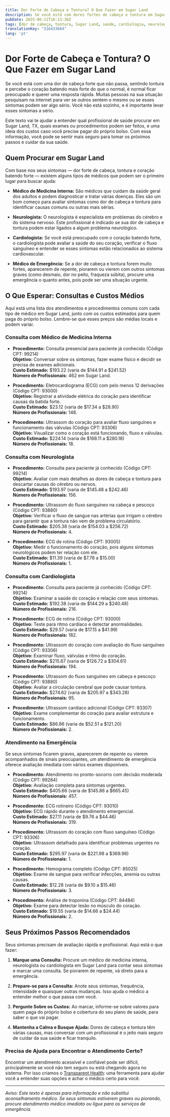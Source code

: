 ```yaml
---
title: Dor Forte de Cabeça e Tontura? O Que Fazer em Sugar Land
description: Se você está com dores fortes de cabeça e tontura em Sugar Land, saiba quem procurar, quais exames pode precisar e os custos médios na sua região.
pubDate: 2025-06-11T16:13:30Z
tags: [dor de cabeça, tontura, Sugar Land, saúde, cardiologia, neurologia, medicina interna, emergência]
translationKey: "316433684"
lang: 'pt'
---
```


# Dor Forte de Cabeça e Tontura? O Que Fazer em Sugar Land

Se você está com uma dor de cabeça forte que não passa, sentindo tontura e percebe o coração batendo mais forte do que o normal, é normal ficar preocupado e querer uma resposta rápida. Muitas pessoas na sua situação pesquisam na internet para ver se outros sentem o mesmo ou se esses sintomas podem ser algo sério. Você não está sozinho, e é importante levar esses sintomas a sério.

Este texto vai te ajudar a entender qual profissional de saúde procurar em Sugar Land, TX, quais exames ou procedimentos podem ser feitos, e uma ideia dos custos caso você precise pagar do próprio bolso. Com essa informação, você pode se sentir mais seguro para tomar os próximos passos e cuidar da sua saúde.

## Quem Procurar em Sugar Land

Com base nos seus sintomas — dor forte de cabeça, tontura e coração batendo forte — existem alguns tipos de médicos que podem ser o primeiro lugar para buscar ajuda:

- **Médico de Medicina Interna:** São médicos que cuidam da saúde geral dos adultos e podem diagnosticar e tratar várias doenças. Eles são um bom começo para avaliar sintomas como dor de cabeça e tontura para identificar causas comuns ou outras mais sérias.
  
- **Neurologista:** O neurologista é especialista em problemas do cérebro e do sistema nervoso. Este profissional é indicado se sua dor de cabeça e tontura podem estar ligados a algum problema neurológico.

- **Cardiologista:** Se você está preocupado com o coração batendo forte, o cardiologista pode avaliar a saúde do seu coração, verificar o fluxo sanguíneo e entender se esses sintomas estão relacionados ao sistema cardiovascular.

- **Médico de Emergência:** Se a dor de cabeça e tontura forem muito fortes, aparecerem de repente, piorarem ou vierem com outros sintomas graves (como desmaio, dor no peito, fraqueza súbita), procure uma emergência o quanto antes, pois pode ser uma situação urgente.

## O Que Esperar: Consultas e Custos Médios

Aqui está uma lista dos atendimentos e procedimentos comuns com cada tipo de médico em Sugar Land, junto com os custos estimados para quem paga do próprio bolso. Lembre-se que esses preços são médias locais e podem variar.

### Consulta com Médico de Medicina Interna

- **Procedimento:** Consulta presencial para paciente já conhecido (Código CPT: 99214)  
  **Objetivo:** Conversar sobre os sintomas, fazer exame físico e decidir se precisa de exames adicionais.  
  **Custo Estimado:** $193.22 (varia de $144.91 a $241.52)  
  **Número de Profissionais:** 462 em Sugar Land.

- **Procedimento:** Eletrocardiograma (ECG) com pelo menos 12 derivações (Código CPT: 93000)  
  **Objetivo:** Registrar a atividade elétrica do coração para identificar causas da batida forte.  
  **Custo Estimado:** $23.12 (varia de $17.34 a $28.90)  
  **Número de Profissionais:** 148.

- **Procedimento:** Ultrassom do coração para avaliar fluxo sanguíneo e funcionamento das válvulas (Código CPT: 93306)  
  **Objetivo:** Visualizar como o coração está funcionando, fluxo e válvulas.  
  **Custo Estimado:** $224.14 (varia de $168.11 a $280.18)  
  **Número de Profissionais:** 18.

### Consulta com Neurologista

- **Procedimento:** Consulta para paciente já conhecido (Código CPT: 99214)  
  **Objetivo:** Avaliar com mais detalhes as dores de cabeça e tontura para descartar causas do cérebro ou nervos.  
  **Custo Estimado:** $193.97 (varia de $145.48 a $242.46)  
  **Número de Profissionais:** 156.

- **Procedimento:** Ultrassom do fluxo sanguíneo na cabeça e pescoço (Código CPT: 93880)  
  **Objetivo:** Verificar o fluxo de sangue nas artérias que irrigam o cérebro para garantir que a tontura não vem de problema circulatório.  
  **Custo Estimado:** $205.38 (varia de $154.03 a $256.72)  
  **Número de Profissionais:** 4.

- **Procedimento:** ECG de rotina (Código CPT: 93005)  
  **Objetivo:** Medir o funcionamento do coração, pois alguns sintomas neurológicos podem ter relação com ele.  
  **Custo Estimado:** $11.39 (varia de $7.78 a $15.00)  
  **Número de Profissionais:** 1.

### Consulta com Cardiologista

- **Procedimento:** Consulta para paciente já conhecido (Código CPT: 99214)  
  **Objetivo:** Examinar a saúde do coração e relação com seus sintomas.  
  **Custo Estimado:** $192.38 (varia de $144.29 a $240.48)  
  **Número de Profissionais:** 216.

- **Procedimento:** ECG de rotina (Código CPT: 93000)  
  **Objetivo:** Teste para ritmo cardíaco e detectar anormalidades.  
  **Custo Estimado:** $29.57 (varia de $17.15 a $41.99)  
  **Número de Profissionais:** 182.

- **Procedimento:** Ultrassom do coração com avaliação do fluxo sanguíneo (Código CPT: 93306)  
  **Objetivo:** Examinar fluxo, válvulas e ritmo do coração.  
  **Custo Estimado:** $215.67 (varia de $126.72 a $304.61)  
  **Número de Profissionais:** 194.

- **Procedimento:** Ultrassom do fluxo sanguíneo em cabeça e pescoço (Código CPT: 93880)  
  **Objetivo:** Avaliar a circulação cerebral que pode causar tontura.  
  **Custo Estimado:** $274.62 (varia de $205.97 a $343.28)  
  **Número de Profissionais:** 95.

- **Procedimento:** Ultrassom cardíaco adicional (Código CPT: 93307)  
  **Objetivo:** Exame complementar do coração para avaliar estrutura e funcionamento.  
  **Custo Estimado:** $86.86 (varia de $52.51 a $121.20)  
  **Número de Profissionais:** 2.

### Atendimento na Emergência

Se seus sintomas ficarem graves, aparecerem de repente ou vierem acompanhados de sinais preocupantes, um atendimento de emergência oferece avaliação imediata com vários exames disponíveis.

- **Procedimento:** Atendimento no pronto-socorro com decisão moderada (Código CPT: 99284)  
  **Objetivo:** Avaliação completa para sintomas urgentes.  
  **Custo Estimado:** $405.66 (varia de $145.86 a $665.45)  
  **Número de Profissionais:** 457.

- **Procedimento:** ECG rotineiro (Código CPT: 93010)  
  **Objetivo:** ECG rápido durante o atendimento emergencial.  
  **Custo Estimado:** $27.11 (varia de $9.76 a $44.46)  
  **Número de Profissionais:** 319.

- **Procedimento:** Ultrassom do coração com fluxo sanguíneo (Código CPT: 93306)  
  **Objetivo:** Ultrassom detalhado para identificar problemas urgentes no coração.  
  **Custo Estimado:** $295.97 (varia de $221.98 a $369.96)  
  **Número de Profissionais:** 1.

- **Procedimento:** Hemograma completo (Código CPT: 85025)  
  **Objetivo:** Exame de sangue para verificar infecções, anemia ou outras causas.  
  **Custo Estimado:** $12.28 (varia de $9.10 a $15.46)  
  **Número de Profissionais:** 3.

- **Procedimento:** Análise de troponina (Código CPT: 84484)  
  **Objetivo:** Exame para detectar lesão no músculo do coração.  
  **Custo Estimado:** $19.55 (varia de $14.66 a $24.44)  
  **Número de Profissionais:** 2.

## Seus Próximos Passos Recomendados

Seus sintomas precisam de avaliação rápida e profissional. Aqui está o que fazer:

1. **Marque uma Consulta:** Procure um médico de medicina interna, neurologista ou cardiologista em Sugar Land para contar seus sintomas e marcar uma consulta. Se piorarem de repente, vá direto para a emergência.

2. **Prepare-se para a Consulta:** Anote seus sintomas, frequência, intensidade e quaisquer outras mudanças. Isso ajuda o médico a entender melhor o que passa com você.

3. **Pergunte Sobre os Custos:** Ao marcar, informe-se sobre valores para quem paga do próprio bolso e cobertura do seu plano de saúde, para saber o que vai pagar.

4. **Mantenha a Calma e Busque Ajuda:** Dores de cabeça e tontura têm várias causas, mas conversar com um profissional é o jeito mais seguro de cuidar da sua saúde e ficar tranquilo.

### Precisa de Ajuda para Encontrar o Atendimento Certo?

Encontrar um atendimento acessível e confiável pode ser difícil, principalmente se você não tem seguro ou está chegando agora no sistema. Por isso criamos o [Transparent Health](https://transparenthealth.ai): uma ferramenta para ajudar você a entender suas opções e achar o médico certo para você.

---

*Aviso: Este texto é apenas para informação e não substitui aconselhamento médico. Se seus sintomas estiverem graves ou piorando, procure atendimento médico imediato ou ligue para os serviços de emergência.*